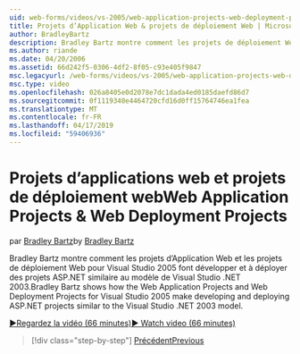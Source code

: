 ```yaml
---
uid: web-forms/videos/vs-2005/web-application-projects-web-deployment-projects
title: Projets d’Application Web & projets de déploiement Web | Microsoft Docs
author: BradleyBartz
description: Bradley Bartz montre comment les projets de déploiement Web pour Visual Studio 2005 Web Application Projects faire développer et à déployer simila de projets ASP.NET...
ms.author: riande
ms.date: 04/20/2006
ms.assetid: 66d242f5-0306-4df2-8f05-c93e405f9847
msc.legacyurl: /web-forms/videos/vs-2005/web-application-projects-web-deployment-projects
msc.type: video
ms.openlocfilehash: 026a8405e0d2078e7dc1dada4ed0185daefd86d7
ms.sourcegitcommit: 0f1119340e4464720cfd16d0ff15764746ea1fea
ms.translationtype: MT
ms.contentlocale: fr-FR
ms.lasthandoff: 04/17/2019
ms.locfileid: "59406936"
---
```

# <a name="web-application-projects--web-deployment-projects"></a><span data-ttu-id="564a9-103">Projets d’applications web et projets de déploiement web</span><span class="sxs-lookup"><span data-stu-id="564a9-103">Web Application Projects & Web Deployment Projects</span></span>

<span data-ttu-id="564a9-104">par [Bradley Bartz](https://github.com/BradleyBartz)</span><span class="sxs-lookup"><span data-stu-id="564a9-104">by [Bradley Bartz](https://github.com/BradleyBartz)</span></span>

<span data-ttu-id="564a9-105">Bradley Bartz montre comment les projets d’Application Web et les projets de déploiement Web pour Visual Studio 2005 font développer et à déployer des projets ASP.NET similaire au modèle de Visual Studio .NET 2003.</span><span class="sxs-lookup"><span data-stu-id="564a9-105">Bradley Bartz shows how the Web Application Projects and Web Deployment Projects for Visual Studio 2005 make developing and deploying ASP.NET projects similar to the Visual Studio .NET 2003 model.</span></span>

[<span data-ttu-id="564a9-106">&#9654;Regardez la vidéo (66 minutes)</span><span class="sxs-lookup"><span data-stu-id="564a9-106">&#9654; Watch video (66 minutes)</span></span>](https://channel9.msdn.com/Blogs/ASP-NET-Site-Videos/web-application-projects-web-deployment-projects)

> [!div class="step-by-step"]
> [<span data-ttu-id="564a9-107">Précédent</span><span class="sxs-lookup"><span data-stu-id="564a9-107">Previous</span></span>](web-deployment-projects.md)
